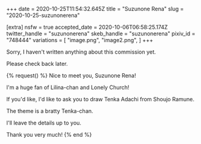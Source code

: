 +++
date = 2020-10-25T11:54:32.645Z
title = "Suzunone Rena"
slug = "2020-10-25-suzunonerena"

[extra]
nsfw = true
accepted_date = 2020-10-06T06:58:25.174Z
twitter_handle = "suzunonerena"
skeb_handle = "suzunonerena"
pixiv_id = "748444"
variations = [
  "image.png",
  "image2.png",
]
+++

Sorry, I haven't written anything about this commission yet.

Please check back later.

{% request() %}
Nice to meet you, Suzunone Rena!

I'm a huge fan of Lilina-chan and Lonely Church!

If you'd like, I'd like to ask you to draw Tenka Adachi from Shoujo Ramune.

The theme is a bratty Tenka-chan.

I'll leave the details up to you.

Thank you very much!
{% end %}

